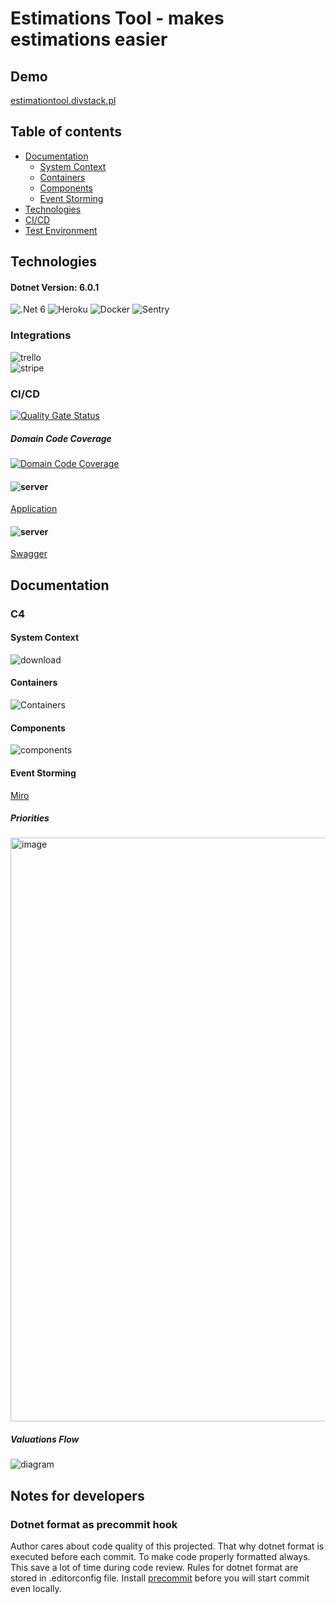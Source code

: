 # Estimations Tool - makes estimations easier

## Demo
[estimationtool.divstack.pl](http://estimationtool.divstack.pl/)

## Table of contents
* [Documentation](#documentation)
  * [System Context](#system-context)
  * [Containers](#containers)
  * [Components](#components)
  * [Event Storming](#event-storming)
* [Technologies](#technologies)
* [CI/CD](#ci/cd)
* [Test Environment](#test-environment)

## Technologies
#### Dotnet Version: 6.0.1
![.Net 6](https://user-images.githubusercontent.com/74410956/143401887-afbef644-f5ce-4d2b-aee1-09e0457d74eb.png)
![Heroku](https://user-images.githubusercontent.com/74410956/143401316-4a69eb67-c2eb-41d1-ab5c-751a9c79235c.png)
![Docker](https://user-images.githubusercontent.com/74410956/143401493-8f41000d-0d82-4005-b643-75d6045394c2.png)
![Sentry](https://user-images.githubusercontent.com/74410956/144380180-42e47963-1793-4be5-9a72-47da2620fdce.png)

### Integrations
![trello](https://user-images.githubusercontent.com/74410956/144380471-279a4d7f-02cb-48c8-aa10-3221d8b65a31.png)     
![stripe](https://user-images.githubusercontent.com/74410956/144380424-f664291b-ef58-42f3-8f6d-ca75267652ad.png)

### CI/CD
[![Quality Gate Status](https://sonarcloud.io/api/project_badges/measure?project=kamilbaczek_Estimation-Tool&metric=alert_status)](https://sonarcloud.io/summary/new_code?id=kamilbaczek_Estimation-Tool)
##### Domain Code Coverage
[![Domain Code Coverage](https://codecov.io/gh/kamilbaczek/Estimation-Tool/branch/develop/graph/badge.svg?token=S66MBBE6CV)](https://codecov.io/gh/kamilbaczek/Estimation-Tool)

#### ![server](https://user-images.githubusercontent.com/74410956/144381496-43427b48-909b-4b63-b4b2-687f90d2bce6.png) 

[Application](https://estimationtool.divstack.pl)     
#### ![server](https://user-images.githubusercontent.com/74410956/144381496-43427b48-909b-4b63-b4b2-687f90d2bce6.png) 

[Swagger](https://estimationtool.divstack.pl/index.html)

## Documentation
### C4

#### System Context
![download](https://user-images.githubusercontent.com/74410956/143678423-cdd8b31e-a6d9-4722-97d6-fc06b8e203fa.png)

#### Containers
![Containers](https://user-images.githubusercontent.com/74410956/130395295-3d48672c-5c84-4e55-8fbe-9cdbb327b5e6.png)

#### Components
![components](https://user-images.githubusercontent.com/74410956/130396746-40283672-decd-4ca8-a035-1c0ef6c6ae8e.png)

#### Event Storming
[Miro](https://miro.com/app/board/o9J_lcC1E7g=/?invite_link_id=913994717613)

##### Priorities
<img width="934" alt="image" src="https://user-images.githubusercontent.com/74410956/159788894-a9a3c640-b6da-4f45-8363-9e4877abfdba.png">

##### Valuations Flow
![diagram](https://user-images.githubusercontent.com/74410956/142997315-97c09d1f-cef3-416f-98bf-069b388ea019.png)

## Notes for developers
### Dotnet format as precommit hook
Author cares about code quality of this projected. That why dotnet format is executed before each commit. To make code properly formatted always. This save a lot of time during code review. Rules for dotnet format are stored in .editorconfig file. Install [precommit](https://pre-commit.com/) before you will start commit even locally.


